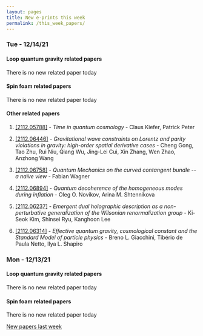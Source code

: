 ```yaml
---
layout: pages
title: New e-prints this week
permalink: /this_week_papers/
---
```




### Tue - 12/14/21

#### Loop quantum gravity related papers

There is no new related paper today 

#### Spin foam related papers

There is no new related paper today 



#### Other related papers

1. [[2112.05788]](https://arxiv.org/abs/2112.05788) - *Time in quantum cosmology* - Claus Kiefer, Patrick Peter

1. [[2112.06446]](https://arxiv.org/abs/2112.06446) - *Gravitational wave constraints on Lorentz and parity violations in  gravity: high-order spatial derivative cases* - Cheng Gong, Tao Zhu, Rui Niu, Qiang Wu, Jing-Lei Cui, Xin Zhang, Wen Zhao, Anzhong Wang

1. [[2112.06758]](https://arxiv.org/abs/2112.06758) - *Quantum Mechanics on the curved contangent bundle -- a naïve view* - Fabian Wagner

1. [[2112.06894]](https://arxiv.org/abs/2112.06894) - *Quantum decoherence of the homogeneous modes during inflation* - Oleg O. Novikov, Arina M. Shtennikova

1. [[2112.06237]](https://arxiv.org/abs/2112.06237) - *Emergent dual holographic description as a non-perturbative  generalization of the Wilsonian renormalization group* - Ki-Seok Kim, Shinsei Ryu, Kanghoon Lee

1. [[2112.06314]](https://arxiv.org/abs/2112.06314) - *Effective quantum gravity, cosmological constant and the Standard Model  of particle physics* - Breno L. Giacchini, Tibério de Paula Netto, Ilya L. Shapiro



### Mon - 12/13/21

#### Loop quantum gravity related papers

There is no new related paper today 

#### Spin foam related papers

There is no new related paper today 




[New papers last week]({{site.url}}/archived/weekly/pre-print/2021/12/13/archived_weekly_papers.html)